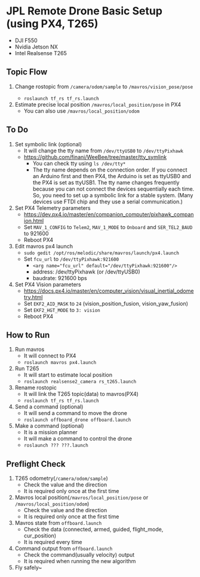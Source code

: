 # JPL Remote Drone Basic Setup (using PX4, T265)
- DJI F550
- Nvidia Jetson NX
- Intel Realsense T265
 

## Topic Flow
1. Change rostopic from <T265> ```/camera/odom/sample``` to ```/mavros/vision_pose/pose```
    - ```roslaunch tf_rs tf_rs.launch```
3. Estimate precise local position ```/mavros/local_position/pose``` in PX4
    - You can also use ```/mavros/local_position/odom```


## To Do
1. Set symbolic link (optional)
    - It will change the tty name from ```/dev/ttyUSB0``` to ```/dev/ttyPixhawk```
    - https://github.com/finani/WeeBee/tree/master/tty_symlink
        - You can check tty using ```ls /dev/tty*```
        - The tty name depends on the connection order. If you connect an Arduino first and then PX4, the Arduino is set as ttyUSB0 and the PX4 is set as ttyUSB1. The tty name changes frequently because you can not connect the devices sequentially each time. So, you need to set up a symbolic link for a stable system. (Many devices use FTDI chip and they use a serial communication.)
2. Set PX4 Telemetry parameters
    - https://dev.px4.io/master/en/companion_computer/pixhawk_companion.html
    - Set ```MAV_1_CONFIG``` to ```Telem2```, ```MAV_1_MODE``` to ```Onboard``` and ```SER_TEL2_BAUD``` to 921600
    - Reboot PX4
3. Edit mavros px4 launch
    - ```sudo gedit /opt/ros/melodic/share/mavros/launch/px4.launch```
    - Set ```fcu_url``` to ```/dev/ttyPixhawk:921600```
        - ```<arg name="fcu_url" default="/dev/ttyPixhawk:921600"/>```
        - address: /dev/ttyPixhawk (or /dev/ttyUSB0)
        - baudrate: 921600 bps
4. Set PX4 Vision parameters
    - https://docs.px4.io/master/en/computer_vision/visual_inertial_odometry.html
    - Set ```EKF2_AID_MASK``` to ```24``` (vision_position_fusion, vision_yaw_fusion)
    - Set ```EKF2_HGT_MODE``` to ```3: vision```
    - Reboot PX4

## How to Run
1. Run mavros
    - It will connect to PX4
    - ```roslaunch mavros px4.launch```
2. Run T265
    - It will start to estimate local position
    - ```roslaunch realsense2_camera rs_t265.launch```
3. Rename rostopic
    - It will link the T265 topic(data) to mavros(PX4)
    - ```roslaunch tf_rs tf_rs.launch```
4. Send a command (optional)
    - It will send a command to move the drone
    - ```roslaunch offboard_drone offboard.launch```
5. Make a command (optional)
    - It is a mission planner
    - It will make a command to control the drone
    - ```roslaunch ??? ???.launch```


## Preflight Check
1. T265 odometry(```/camera/odom/sample```)
    - Check the value and the direction
    - It is required only once at the first time
2. Mavros local position(```/mavros/local_position/pose``` or ```/mavros/local_position/odom```)
    - Check the value and the direction
    - It is required only once at the first time
3. Mavros state from ```offboard.launch```
    - Check the data (connected, armed, guided, flight_mode, cur_position)
    - It is required every time
4. Command output from ```offboard.launch```
    - Check the command(usually velocity) output
    - It is required when running the new algorithm
5. Fly safely~
